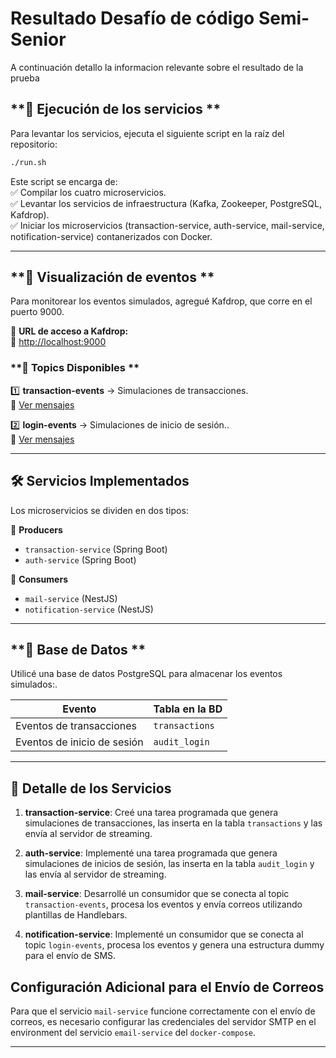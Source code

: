 # **Resultado Desafío de código Semi-Senior**

A continuación detallo la informacion relevante sobre el resultado de la prueba

## **🚀 Ejecución de los servicios **
Para levantar los servicios, ejecuta el siguiente script en la raíz del repositorio:  

```sh
./run.sh
```

Este script se encarga de:  
✅ Compilar los cuatro microservicios.  
✅ Levantar los servicios de infraestructura (Kafka, Zookeeper, PostgreSQL, Kafdrop).  
✅ Iniciar los microservicios (transaction-service, auth-service, mail-service, notification-service) contanerizados con Docker.  

---

## **📌 Visualización de eventos **
Para monitorear los eventos simulados, agregué Kafdrop, que corre en el puerto 9000.

📍 **URL de acceso a Kafdrop:**  
🔗 [http://localhost:9000](http://localhost:9000)  

### **📂 Topics Disponibles **
1️⃣ **transaction-events** → Simulaciones de transacciones.  
🔗 [Ver mensajes](http://localhost:9000/topic/transaction-events/allmessages)  

2️⃣ **login-events** → Simulaciones de inicio de sesión..  
🔗 [Ver mensajes](http://localhost:9000/topic/login-events/allmessages)  

---

## **🛠️ Servicios Implementados**
Los microservicios se dividen en dos tipos:  

🔹 **Producers**  
   - `transaction-service` (Spring Boot)  
   - `auth-service` (Spring Boot)  

🔹 **Consumers**  
   - `mail-service` (NestJS)  
   - `notification-service` (NestJS)  

---

## **🐄️ Base de Datos **
Utilicé una base de datos PostgreSQL para almacenar los eventos simulados:.  

| Evento                 | Tabla en la BD          |
|------------------------|------------------------|
| Eventos de transacciones | `transactions` |
| Eventos de inicio de sesión | `audit_login` |

---

## **📢 Detalle de los Servicios**

1. **transaction-service**: Creé una tarea programada que genera simulaciones de transacciones, las inserta en la tabla `transactions` y las envía al servidor de streaming.

2. **auth-service**: Implementé una tarea programada que genera simulaciones de inicios de sesión, las inserta en la tabla `audit_login` y las envía al servidor de streaming.

3. **mail-service**: Desarrollé un consumidor que se conecta al topic `transaction-events`, procesa los eventos y envía correos utilizando plantillas de Handlebars.

4. **notification-service**: Implementé un consumidor que se conecta al topic `login-events`, procesa los eventos y genera una estructura dummy para el envío de SMS.

## Configuración Adicional para el Envío de Correos

Para que el servicio `mail-service` funcione correctamente con el envío de correos, es necesario configurar las credenciales del servidor SMTP en el environment del servicio `email-service` del `docker-compose`.

---



